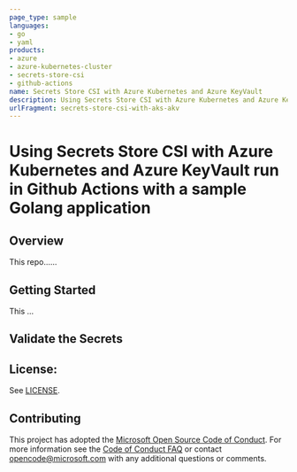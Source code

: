 ```yaml
---
page_type: sample
languages:
- go
- yaml
products:
- azure
- azure-kubernetes-cluster
- secrets-store-csi
- github-actions
name: Secrets Store CSI with Azure Kubernetes and Azure KeyVault
description: Using Secrets Store CSI with Azure Kubernetes and Azure KeyVault run in Github Actions with a sample Golang application
urlFragment: secrets-store-csi-with-aks-akv
---
```


# Using Secrets Store CSI with Azure Kubernetes and Azure KeyVault run in Github Actions with a sample Golang application

## Overview
This repo......


## Getting Started
This ...


## Validate the Secrets 



## License:

See [LICENSE](LICENSE).

## Contributing

This project has adopted the [Microsoft Open Source Code of Conduct](https://opensource.microsoft.com/codeofconduct/). For more information see the [Code of Conduct FAQ](https://opensource.microsoft.com/codeofconduct/faq/) or contact [opencode@microsoft.com](mailto:opencode@microsoft.com) with any additional questions or comments.

